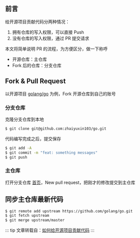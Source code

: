 ## 前言

给开源项目贡献代码分两种情况：

1. 拥有仓库的写入权限，可以直接 Push
2. 没有仓库的写入权限，通过 PR 提交请求

本文将简单说明 PR 的流程，为方便区分，做一下称呼

- 开源仓库：主仓库
- Fork 后的仓库：分支仓库

## Fork & Pull Request

以开源项目 [golang/go](https://github.com/golang/go) 为例，Fork 开源仓库到自己的账号

### 分支仓库

克隆分支仓库到本地

```bash
$ git clone git@github.com:zhaiyuxin103/go.git
```

代码编写完成之后，提交保存

```bash
$ git add -A
$ git commit -m "feat: something messages"
$ git push
```

### 主仓库

打开分支仓库 [首页](https://github.com/zhaiyuxin103/go)，New pull request，把刚才的修改提交到主仓库

## 同步主仓库最新代码

```bash
$ git remote add upstream https://github.com/golang/go.git
$ git fetch upstream
$ git merge upstream/master
```

::: tip
文章转载自：[如何给开源项目贡献代码](https://blog.cnguu.cn/life/%E5%A6%82%E4%BD%95%E7%BB%99%E5%BC%80%E6%BA%90%E9%A1%B9%E7%9B%AE%E8%B4%A1%E7%8C%AE%E4%BB%A3%E7%A0%81.html)
:::
